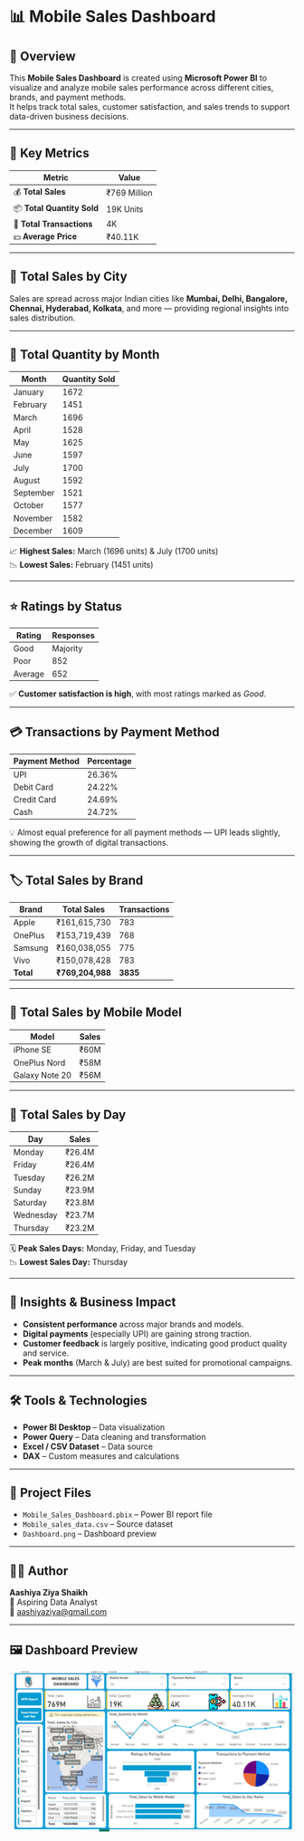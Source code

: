 # 📊 Mobile Sales Dashboard

## 🧩 Overview
This **Mobile Sales Dashboard** is created using **Microsoft Power BI** to visualize and analyze mobile sales performance across different cities, brands, and payment methods.  
It helps track total sales, customer satisfaction, and sales trends to support data-driven business decisions.

---

## 🎯 Key Metrics
| Metric | Value |
|--------|--------|
| 💰 **Total Sales** | ₹769 Million |
| 📦 **Total Quantity Sold** | 19K Units |
| 🧾 **Total Transactions** | 4K |
| 💵 **Average Price** | ₹40.11K |

---

## 📍 Total Sales by City
Sales are spread across major Indian cities like **Mumbai, Delhi, Bangalore, Chennai, Hyderabad, Kolkata**, and more — providing regional insights into sales distribution.

---

## 📆 Total Quantity by Month
| Month | Quantity Sold |
|--------|----------------|
| January | 1672 |
| February | 1451 |
| March | 1696 |
| April | 1528 |
| May | 1625 |
| June | 1597 |
| July | 1700 |
| August | 1592 |
| September | 1521 |
| October | 1577 |
| November | 1582 |
| December | 1609 |

📈 **Highest Sales:** March (1696 units) & July (1700 units)  
📉 **Lowest Sales:** February (1451 units)

---

## ⭐ Ratings by Status
| Rating | Responses |
|--------|------------|
| Good | Majority |
| Poor | 852 |
| Average | 652 |

✅ **Customer satisfaction is high**, with most ratings marked as *Good*.

---

## 💳 Transactions by Payment Method
| Payment Method | Percentage |
|----------------|-------------|
| UPI | 26.36% |
| Debit Card | 24.22% |
| Credit Card | 24.69% |
| Cash | 24.72% |

💡 Almost equal preference for all payment methods — UPI leads slightly, showing the growth of digital transactions.

---

## 🏷️ Total Sales by Brand
| Brand | Total Sales | Transactions |
|--------|--------------|---------------|
| Apple | ₹161,615,730 | 783 |
| OnePlus | ₹153,719,439 | 768 |
| Samsung | ₹160,038,055 | 775 |
| Vivo | ₹150,078,428 | 783 |
| **Total** | **₹769,204,988** | **3835** |

---

## 📱 Total Sales by Mobile Model
| Model | Sales |
|--------|--------|
| iPhone SE | ₹60M |
| OnePlus Nord | ₹58M |
| Galaxy Note 20 | ₹56M |

---

## 📅 Total Sales by Day
| Day | Sales |
|------|--------|
| Monday | ₹26.4M |
| Friday | ₹26.4M |
| Tuesday | ₹26.2M |
| Sunday | ₹23.9M |
| Saturday | ₹23.8M |
| Wednesday | ₹23.7M |
| Thursday | ₹23.2M |

🗓️ **Peak Sales Days:** Monday, Friday, and Tuesday  
📉 **Lowest Sales Day:** Thursday

---

## 🧠 Insights & Business Impact
- **Consistent performance** across major brands and models.  
- **Digital payments** (especially UPI) are gaining strong traction.  
- **Customer feedback** is largely positive, indicating good product quality and service.  
- **Peak months** (March & July) are best suited for promotional campaigns.  
---

## 🛠️ Tools & Technologies
- **Power BI Desktop** – Data visualization  
- **Power Query** – Data cleaning and transformation  
- **Excel / CSV Dataset** – Data source  
- **DAX** – Custom measures and calculations  
---

## 📁 Project Files
- `Mobile_Sales_Dashboard.pbix` – Power BI report file  
- `Mobile_sales_data.csv` – Source dataset  
- `Dashboard.png` – Dashboard preview  
---

## 👩‍💻 Author
**Aashiya Ziya Shaikh**  
 💼 Aspiring Data Analyst  
📧 [aashiyaziya@gmail.com](mailto:aashiyaziya@gmail.com)

---

## 🖼️ Dashboard Preview
![Mobile Sales Dashboard](Dashboard.png)

